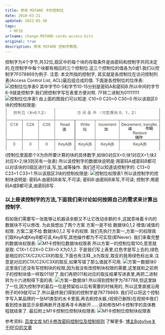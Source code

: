 ```yaml
---
title: 修改 MIFARE 卡的控制位
date: 2018-03-21
updated: 2022-05-30
tags:
  - RFID
urlname: change-MIFARE-cards-access-bits
original: true
description: 修改 MIFARE 控制字教程.
---
```

控制字为4个字节,共32位,扇区中的每个块的存取条件是由密码和控制字共同决定的,在控制字中每个块都有相应的三个控制位.这三个控制位的值各为0或1.我们以控制字7F078869为例子.<!--more-->
注意: 本文所指的控制字, 其实就是各控制位在访问控制列表(Access Control List, ACL)最后组合成的值.
下面是各控制位的位序表:
![控制位位序表0](/picture/20180321-0.jpg)
其中字节0-5和字节10-15分别是密码A和密码B.所以中间的字节6-9就是控制字.我们把控制字写在表里方便对照.
7F转二进制为01111111
![控制位位序表1](/picture/20180321-1.jpg)
由上面的图我们可以知道:
C10=0
C20=0
C30=0
所以该扇区0块的控制权限是:
![控制位权限表0](/picture/20180321-2.webp)
(控制位里面那个X为你所要计算的块的具体数字,如块0对应X=0;块1对应X=1;块2对应X=2;块3则另有一张表)
所以该控制字的数据块说明是:用密码A或密码B都可以对该块的0扇区进行读,写,加,减等操作.
我们还可以知道该控制字的:
C13=0
C23=1
C33=1
所以该扇区3块的控制权限是:
![控制位权限表1](/picture/20180321-3.jpg)
所以该控制字的控制块说明是:
密码A:由密码B来写,不可读;
密码B:由密码B来写,不可读;
控制字:用密码A或B都可读,由密码B写.
### 以上是读控制字的方法,下面我们来讨论如何按照自己的需求来计算出控制字.
假如我们需要写一张能够让机器读余额又不让它改动余额的卡,这就意味着卡内的数据块不可以修改.
为此我想出了两个方案
方案一是不给 数据块0,1,2 增值/减值的权限.
方案二是不给 数据块0,1,2 写卡的权限.
我们先执行方案一,方案一的权限我们取KeyA或KeyB都可读,KeyB写,其他操作都为不可实现(即Never).
我们来看完整的数据块权限表:
![M1卡控制位数据块权限表](/picture/20180321-4.jpg)
所以方案一的控制位取100,意思就是取:
C1X=1
C2X=0
C3X=0
X为0,1,2.
于是我们写上表里,红色字是写上去的,绿色是相应的C1X/C2X/C3X的取反,下面也有注释,_b为取反,取反的我用绿色标出来.注意是对应的C1X/C2X/C3X的取反,如果写错了那么值就不可用.
![方案一数据块0](/picture/20180321-5.jpg)
这里我们还没有写控制块的权限,因为我没有改控制块权限的需要,这里就和之前例子的控制块值一样取011好了.我们再把011和对应的取反结果写进表里,再把二进制转为十六进制得下面的表:
![方案一数据块1](/picture/20180321-6.jpg)
所以得到控制字为787788,但这里缺了一位,因为控制字的最后一位是预留给以后有需要的时候用的,
所以这里直接沿用例子的69就可以了.所以最终我们得到的控制字是78778869.
我们可以将这个控制字写入某品牌的一张M1类型的水卡里面,再去刷控水器,(视频已删除)在视频中我们看到控水器显示余额再断开连接再寻卡再断开......读和修改M1卡控制字的具体教程就结束了.
最后附上M1卡控制位控制块权限表:
![M1卡控制位控制块权限表](/picture/20180321-7.jpg)

参考资料:
[百度文库 M1卡修改密码控制位及控制规则](https://wenku.baidu.com/view/76afde36312b3169a451a4e6.html)
了解更多:
[博主Bobylive关于RFID的文章](https://bobylive.com/tag/RFID/)
